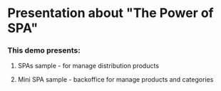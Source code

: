 # Presentation about "The Power of SPA"

### This demo presents:

1) SPAs sample - for manage distribution products

2) Mini SPA sample - backoffice for manage products and categories
